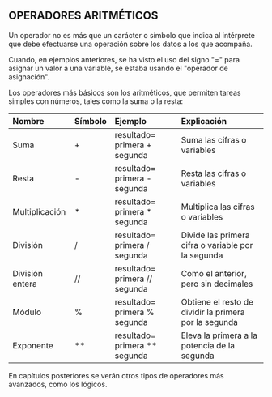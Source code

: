 ## OPERADORES ARITMÉTICOS

Un operador no es más que un carácter o símbolo que indica al intérprete que debe efectuarse una operación sobre los datos a los que acompaña.

Cuando, en ejemplos anteriores, se ha visto el uso del signo "=" para asignar un valor a una variable, se estaba usando el "operador de asignación".

Los operadores más básicos son los aritméticos, que permiten tareas simples con números, tales como la suma o la resta:

|  Nombre           | Símbolo 	      | Ejemplo                         | Explicación |                               
|  :------          | :------         | :------                         | :---------- |                                       
| Suma 	            |  +              | resultado= primera + segunda 	  | Suma las cifras o variables                       
| Resta 	          |  -              | resultado= primera - segunda 	  | Resta las cifras o variables 
| Multiplicación    |	*               | resultado= primera * segunda 	  | Multiplica las cifras o variables   
| División 	        | /               | resultado= primera / segunda 	  | Divide las primera cifra o variable por la segunda 
| División entera   | //              | resultado= primera // segunda   | Como el anterior, pero sin decimales            
| Módulo 	          | %               | resultado= primera % segunda    | Obtiene el resto de dividir la primera por la segunda
| Exponente 	      | **               | resultado= primera ** segunda  | Eleva la primera a la potencia de la segunda       


En capítulos posteriores se verán otros tipos de operadores más avanzados, como los lógicos.
